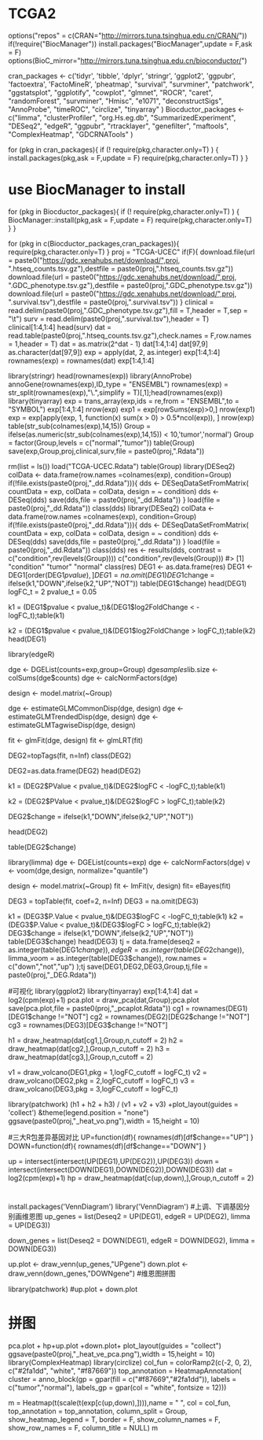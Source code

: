 # TCGA2
options("repos" = c(CRAN="http://mirrors.tuna.tsinghua.edu.cn/CRAN/"))
if(!require("BiocManager")) install.packages("BiocManager",update = F,ask = F)
options(BioC_mirror="http://mirrors.tuna.tsinghua.edu.cn/bioconductor/")

cran_packages <- c('tidyr',
                   'tibble',
                   'dplyr',
                   'stringr',
                   'ggplot2',
                   'ggpubr',
                   'factoextra',
                   'FactoMineR',
                   'pheatmap',
                   "survival",
                   "survminer",
                   "patchwork",
                   "ggstatsplot",
                   "ggplotify",
                   "cowplot",
                   "glmnet",
                   "ROCR",
                   "caret",
                   "randomForest",
                   "survminer",
                   "Hmisc",
                   "e1071",
                   "deconstructSigs",
                   "AnnoProbe",
                   "timeROC",
                   "circlize",
                   "tinyarray"
) 
Biocductor_packages <- c("limma",
                         "clusterProfiler",
                         "org.Hs.eg.db",
                         "SummarizedExperiment",
                         "DESeq2",
                         "edgeR",
                         "ggpubr",
                         "rtracklayer",
                         "genefilter",
                         "maftools",
                         "ComplexHeatmap",
                         "GDCRNATools"
)


for (pkg in cran_packages){
  if (! require(pkg,character.only=T) ) {
    install.packages(pkg,ask = F,update = F)
    require(pkg,character.only=T) 
  }
}


# use BiocManager to install
for (pkg in Biocductor_packages){
  if (! require(pkg,character.only=T) ) {
    BiocManager::install(pkg,ask = F,update = F)
    require(pkg,character.only=T) 
  }
}



for (pkg in c(Biocductor_packages,cran_packages)){
  require(pkg,character.only=T) 
}
proj = "TCGA-UCEC"
if(F){
  download.file(url = paste0("https://gdc.xenahubs.net/download/",proj, ".htseq_counts.tsv.gz"),destfile = paste0(proj,".htseq_counts.tsv.gz"))
  download.file(url = paste0("https://gdc.xenahubs.net/download/",proj, ".GDC_phenotype.tsv.gz"),destfile = paste0(proj,".GDC_phenotype.tsv.gz"))
  download.file(url = paste0("https://gdc.xenahubs.net/download/",proj, ".survival.tsv"),destfile = paste0(proj,".survival.tsv"))
}
clinical = read.delim(paste0(proj,".GDC_phenotype.tsv.gz"),fill = T,header = T,sep = "\t")
surv = read.delim(paste0(proj,".survival.tsv"),header = T)
clinical[1:4,1:4]
head(surv)
dat = read.table(paste0(proj,".htseq_counts.tsv.gz"),check.names = F,row.names = 1,header = T)
dat = as.matrix(2^dat - 1)
dat[1:4,1:4]
dat[97,9]
as.character(dat[97,9])
exp = apply(dat, 2, as.integer)
exp[1:4,1:4]
rownames(exp) = rownames(dat)
exp[1:4,1:4]


library(stringr)
head(rownames(exp))
library(AnnoProbe)
annoGene(rownames(exp),ID_type = "ENSEMBL")
rownames(exp) = str_split(rownames(exp),"\\.",simplify = T)[,1];head(rownames(exp))
library(tinyarray)
exp = trans_array(exp,ids = re,from = "ENSEMBL",to = "SYMBOL")
exp[1:4,1:4]
nrow(exp)
exp1 = exp[rowSums(exp)>0,]
nrow(exp1)
exp = exp[apply(exp, 1, function(x) sum(x > 0) > 0.5*ncol(exp)), ]
nrow(exp)
table(str_sub(colnames(exp),14,15))
Group = ifelse(as.numeric(str_sub(colnames(exp),14,15)) < 10,'tumor','normal')
Group = factor(Group,levels = c("normal","tumor"))
table(Group)
save(exp,Group,proj,clinical,surv,file = paste0(proj,".Rdata"))


rm(list = ls())
load("TCGA-UCEC.Rdata")
table(Group)
library(DESeq2)
colData <- data.frame(row.names =colnames(exp), 
                      condition=Group)
if(!file.exists(paste0(proj,"_dd.Rdata"))){
  dds <- DESeqDataSetFromMatrix(
    countData = exp,
    colData = colData,
    design = ~ condition)
  dds <- DESeq(dds)
  save(dds,file = paste0(proj,"_dd.Rdata"))
}
load(file = paste0(proj,"_dd.Rdata"))
class(dds)
library(DESeq2)
colData <- data.frame(row.names =colnames(exp), 
                      condition=Group)
if(!file.exists(paste0(proj,"_dd.Rdata"))){
  dds <- DESeqDataSetFromMatrix(
    countData = exp,
    colData = colData,
    design = ~ condition)
  dds <- DESeq(dds)
  save(dds,file = paste0(proj,"_dd.Rdata"))
}
load(file = paste0(proj,"_dd.Rdata"))
class(dds)
res <- results(dds, contrast = c("condition",rev(levels(Group))))
c("condition",rev(levels(Group)))
#> [1] "condition" "tumor"     "normal"
class(res)
DEG1 <- as.data.frame(res)
DEG1 <- DEG1[order(DEG1$pvalue),] 
DEG1 = na.omit(DEG1)
DEG1$change = ifelse(k1,"DOWN",ifelse(k2,"UP","NOT"))
table(DEG1$change)
head(DEG1)
logFC_t = 2
pvalue_t = 0.05

k1 = (DEG1$pvalue < pvalue_t)&(DEG1$log2FoldChange < -logFC_t);table(k1)

k2 = (DEG1$pvalue < pvalue_t)&(DEG1$log2FoldChange > logFC_t);table(k2)
head(DEG1)

library(edgeR)

dge <- DGEList(counts=exp,group=Group)
dge$samples$lib.size <- colSums(dge$counts)
dge <- calcNormFactors(dge) 

design <- model.matrix(~Group)

dge <- estimateGLMCommonDisp(dge, design)
dge <- estimateGLMTrendedDisp(dge, design)
dge <- estimateGLMTagwiseDisp(dge, design)

fit <- glmFit(dge, design)
fit <- glmLRT(fit) 

DEG2=topTags(fit, n=Inf)
class(DEG2)

DEG2=as.data.frame(DEG2)
head(DEG2)

k1 = (DEG2$PValue < pvalue_t)&(DEG2$logFC < -logFC_t);table(k1)

k2 = (DEG2$PValue < pvalue_t)&(DEG2$logFC > logFC_t);table(k2)

DEG2$change = ifelse(k1,"DOWN",ifelse(k2,"UP","NOT"))

head(DEG2)

table(DEG2$change)

library(limma)
dge <- DGEList(counts=exp)
dge <- calcNormFactors(dge)
v <- voom(dge,design, normalize="quantile")

design <- model.matrix(~Group)
fit <- lmFit(v, design)
fit= eBayes(fit)

DEG3 = topTable(fit, coef=2, n=Inf)
DEG3 = na.omit(DEG3)

k1 = (DEG3$P.Value < pvalue_t)&(DEG3$logFC < -logFC_t);table(k1)
k2 = (DEG3$P.Value < pvalue_t)&(DEG3$logFC > logFC_t);table(k2)
DEG3$change = ifelse(k1,"DOWN",ifelse(k2,"UP","NOT"))
table(DEG3$change)
head(DEG3)
tj = data.frame(deseq2 = as.integer(table(DEG1$change)),
                edgeR = as.integer(table(DEG2$change)),
                limma_voom = as.integer(table(DEG3$change)),
                row.names = c("down","not","up")
);tj
save(DEG1,DEG2,DEG3,Group,tj,file = paste0(proj,"_DEG.Rdata"))

#可视化
library(ggplot2)
library(tinyarray)
exp[1:4,1:4]
dat = log2(cpm(exp)+1)
pca.plot = draw_pca(dat,Group);pca.plot
save(pca.plot,file = paste0(proj,"_pcaplot.Rdata"))
cg1 = rownames(DEG1)[DEG1$change !="NOT"]
cg2 = rownames(DEG2)[DEG2$change !="NOT"]
cg3 = rownames(DEG3)[DEG3$change !="NOT"]

h1 = draw_heatmap(dat[cg1,],Group,n_cutoff = 2)
h2 = draw_heatmap(dat[cg2,],Group,n_cutoff = 2)
h3 = draw_heatmap(dat[cg3,],Group,n_cutoff = 2)

v1 = draw_volcano(DEG1,pkg = 1,logFC_cutoff = logFC_t)
v2 = draw_volcano(DEG2,pkg = 2,logFC_cutoff = logFC_t)
v3 = draw_volcano(DEG3,pkg = 3,logFC_cutoff = logFC_t)

library(patchwork)
(h1 + h2 + h3) / (v1 + v2 + v3) +plot_layout(guides = 'collect') &theme(legend.position = "none")
ggsave(paste0(proj,"_heat_vo.png"),width = 15,height = 10)

#三大R包差异基因对比
UP=function(df){
  rownames(df)[df$change=="UP"]
}
DOWN=function(df){
  rownames(df)[df$change=="DOWN"]
}

up = intersect(intersect(UP(DEG1),UP(DEG2)),UP(DEG3))
down = intersect(intersect(DOWN(DEG1),DOWN(DEG2)),DOWN(DEG3))
dat = log2(cpm(exp)+1)
hp = draw_heatmap(dat[c(up,down),],Group,n_cutoff = 2)
#
install.packages('VennDiagram')
library('VennDiagram')
#上调、下调基因分别画维恩图
up_genes = list(Deseq2 = UP(DEG1),
                edgeR = UP(DEG2),
                limma = UP(DEG3))

down_genes = list(Deseq2 = DOWN(DEG1),
                  edgeR = DOWN(DEG2),
                  limma = DOWN(DEG3))

up.plot <- draw_venn(up_genes,"UPgene")
down.plot <- draw_venn(down_genes,"DOWNgene")
#维恩图拼图

library(patchwork)
#up.plot + down.plot
# 拼图
pca.plot + hp+up.plot +down.plot+ plot_layout(guides = "collect")
ggsave(paste0(proj,"_heat_ve_pca.png"),width = 15,height = 10)
library(ComplexHeatmap)
library(circlize)
col_fun = colorRamp2(c(-2, 0, 2), c("#2fa1dd", "white", "#f87669"))
top_annotation = HeatmapAnnotation(
  cluster = anno_block(gp = gpar(fill = c("#f87669","#2fa1dd")),
                       labels = c("tumor","normal"),
                       labels_gp = gpar(col = "white", fontsize = 12)))

m = Heatmap(t(scale(t(exp[c(up,down),]))),name = " ",
            col = col_fun,
            top_annotation = top_annotation,
            column_split = Group,
            show_heatmap_legend = T,
            border = F,
            show_column_names = F,
            show_row_names = F,
            column_title = NULL)
m



